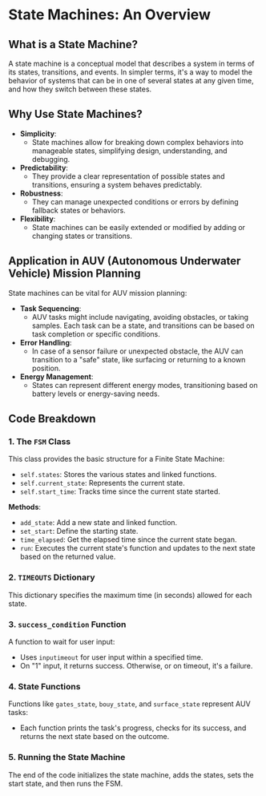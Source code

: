 # State Machines: An Overview

## What is a State Machine?

A state machine is a conceptual model that describes a system in terms of its states, transitions, and events. In simpler terms, it's a way to model the behavior of systems that can be in one of several states at any given time, and how they switch between these states.

## Why Use State Machines?

- **Simplicity**: 
  - State machines allow for breaking down complex behaviors into manageable states, simplifying design, understanding, and debugging.
- **Predictability**: 
  - They provide a clear representation of possible states and transitions, ensuring a system behaves predictably.
- **Robustness**: 
  - They can manage unexpected conditions or errors by defining fallback states or behaviors.
- **Flexibility**: 
  - State machines can be easily extended or modified by adding or changing states or transitions.

## Application in AUV (Autonomous Underwater Vehicle) Mission Planning

State machines can be vital for AUV mission planning:

- **Task Sequencing**:
  - AUV tasks might include navigating, avoiding obstacles, or taking samples. Each task can be a state, and transitions can be based on task completion or specific conditions.
- **Error Handling**:
  - In case of a sensor failure or unexpected obstacle, the AUV can transition to a "safe" state, like surfacing or returning to a known position.
- **Energy Management**:
  - States can represent different energy modes, transitioning based on battery levels or energy-saving needs.

## Code Breakdown

### 1. The `FSM` Class

This class provides the basic structure for a Finite State Machine:

- `self.states`: Stores the various states and linked functions.
- `self.current_state`: Represents the current state.
- `self.start_time`: Tracks time since the current state started.

**Methods**:
- `add_state`: Add a new state and linked function.
- `set_start`: Define the starting state.
- `time_elapsed`: Get the elapsed time since the current state began.
- `run`: Executes the current state's function and updates to the next state based on the returned value.

### 2. `TIMEOUTS` Dictionary

This dictionary specifies the maximum time (in seconds) allowed for each state.

### 3. `success_condition` Function

A function to wait for user input:

- Uses `inputimeout` for user input within a specified time.
- On "1" input, it returns success. Otherwise, or on timeout, it's a failure.

### 4. State Functions

Functions like `gates_state`, `bouy_state`, and `surface_state` represent AUV tasks:

- Each function prints the task's progress, checks for its success, and returns the next state based on the outcome.

### 5. Running the State Machine

The end of the code initializes the state machine, adds the states, sets the start state, and then runs the FSM.